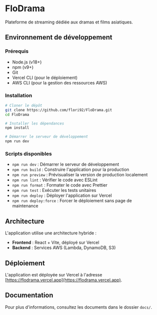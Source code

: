 # FloDrama

Plateforme de streaming dédiée aux dramas et films asiatiques.

## Environnement de développement

### Prérequis

- Node.js (v18+)
- npm (v9+)
- Git
- Vercel CLI (pour le déploiement)
- AWS CLI (pour la gestion des ressources AWS)

### Installation

```bash
# Cloner le dépôt
git clone https://github.com/flori92/FloDrama.git
cd FloDrama

# Installer les dépendances
npm install

# Démarrer le serveur de développement
npm run dev
```

### Scripts disponibles

- `npm run dev` : Démarrer le serveur de développement
- `npm run build` : Construire l'application pour la production
- `npm run preview` : Prévisualiser la version de production localement
- `npm run lint` : Vérifier le code avec ESLint
- `npm run format` : Formater le code avec Prettier
- `npm run test` : Exécuter les tests unitaires
- `npm run deploy` : Déployer l'application sur Vercel
- `npm run deploy:force` : Forcer le déploiement sans page de maintenance

## Architecture

L'application utilise une architecture hybride :
- **Frontend** : React + Vite, déployé sur Vercel
- **Backend** : Services AWS (Lambda, DynamoDB, S3)

## Déploiement

L'application est déployée sur Vercel à l'adresse [https://flodrama.vercel.app](https://flodrama.vercel.app).

## Documentation

Pour plus d'informations, consultez les documents dans le dossier `docs/`.
